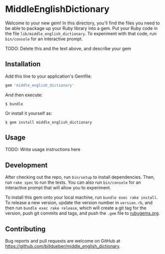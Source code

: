 # MiddleEnglishDictionary

Welcome to your new gem! In this directory, you'll find the files you need to be able to package up your Ruby library into a gem. Put your Ruby code in the file `lib/middle_english_dictionary`. To experiment with that code, run `bin/console` for an interactive prompt.

TODO: Delete this and the text above, and describe your gem

## Installation

Add this line to your application's Gemfile:

```ruby
gem 'middle_english_dictionary'
```

And then execute:

    $ bundle

Or install it yourself as:

    $ gem install middle_english_dictionary

## Usage

TODO: Write usage instructions here

## Development

After checking out the repo, run `bin/setup` to install dependencies. Then, run `rake spec` to run the tests. You can also run `bin/console` for an interactive prompt that will allow you to experiment.

To install this gem onto your local machine, run `bundle exec rake install`. To release a new version, update the version number in `version.rb`, and then run `bundle exec rake release`, which will create a git tag for the version, push git commits and tags, and push the `.gem` file to [rubygems.org](https://rubygems.org).

## Contributing

Bug reports and pull requests are welcome on GitHub at https://github.com/billdueber/middle_english_dictionary.
